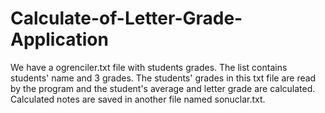 # Calculate-of-Letter-Grade-Application

We have a ogrenciler.txt file with students grades. The list contains students' name and 3 grades. The students' grades in this txt file are read by the program and the student's average and letter grade are calculated. Calculated notes are saved in another file named sonuclar.txt.
